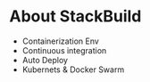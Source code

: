 # About StackBuild

* Containerization Env
* Continuous integration
* Auto Deploy 
* Kubernets & Docker Swarm
